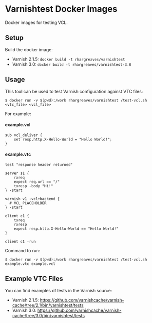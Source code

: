 # Varnishtest Docker Images

Docker images for testing VCL.

## Setup

Build the docker image:

* Varnish 2.1.5: `docker build -t rhargreaves/varnishtest`
* Varnish 3.0: `docker build -t rhargreaves/varnishtest-3.0`

## Usage

This tool can be used to test Varnish configuration against VTC files:

```
$ docker run -v $(pwd):/work rhargreaves/varnishtest /test-vcl.sh <vtc_file> <vcl_file>
```

For example:

#### example.vcl

```
sub vcl_deliver {
	set resp.http.X-Hello-World = "Hello World!";
}
```

#### example.vtc

```
test "response header returned"

server s1 {
	rxreq
	expect req.url == "/"
	txresp -body "Hi!"
} -start

varnish v1 -vcl+backend {
  # VCL_PLACEHOLDER
} -start

client c1 {
	txreq
	rxresp
	expect resp.http.X-Hello-World == "Hello World!"
}

client c1 -run
```

Command to run:

```
$ docker run -v $(pwd):/work rhargreaves/varnishtest /test-vcl.sh example.vtc example.vcl
```

## Example VTC Files

You can find examples of tests in the Varnish source:

* Varnish 2.1.5: https://github.com/varnishcache/varnish-cache/tree/2.1/bin/varnishtest/tests
* Varnish 3.0: https://github.com/varnishcache/varnish-cache/tree/3.0/bin/varnishtest/tests



